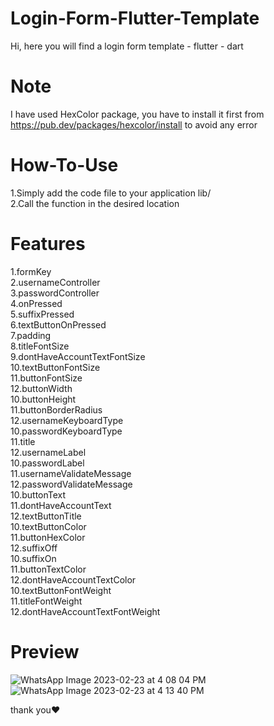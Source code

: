 # Login-Form-Flutter-Template
Hi, here you will find a login form template - flutter - dart

# Note
I have used HexColor package, you have to install it first from https://pub.dev/packages/hexcolor/install to avoid any error

# How-To-Use
  1.Simply add the code file to your application lib/   
  2.Call the function in the desired location
  
# Features
  1.formKey  
  2.usernameController  
  3.passwordController  
  4.onPressed  
  5.suffixPressed  
  6.textButtonOnPressed  
  7.padding  
  8.titleFontSize  
  9.dontHaveAccountTextFontSize  
  10.textButtonFontSize  
  11.buttonFontSize  
  12.buttonWidth   
  10.buttonHeight  
  11.buttonBorderRadius  
  12.usernameKeyboardType   
  10.passwordKeyboardType  
  11.title  
  12.usernameLabel   
  10.passwordLabel  
  11.usernameValidateMessage  
  12.passwordValidateMessage   
  10.buttonText  
  11.dontHaveAccountText  
  12.textButtonTitle   
  10.textButtonColor  
  11.buttonHexColor  
  12.suffixOff   
  10.suffixOn  
  11.buttonTextColor  
  12.dontHaveAccountTextColor    
  10.textButtonFontWeight  
  11.titleFontWeight  
  12.dontHaveAccountTextFontWeight   

# Preview
![WhatsApp Image 2023-02-23 at 4 08 04 PM](https://user-images.githubusercontent.com/125300187/221431203-9244c6b6-e2d1-4616-8d78-c7f9c365f34d.jpeg)
![WhatsApp Image 2023-02-23 at 4 13 40 PM](https://user-images.githubusercontent.com/125300187/221431205-eaeb1f0a-196e-4d6f-bab4-4054078c5743.jpeg)

thank you♥
